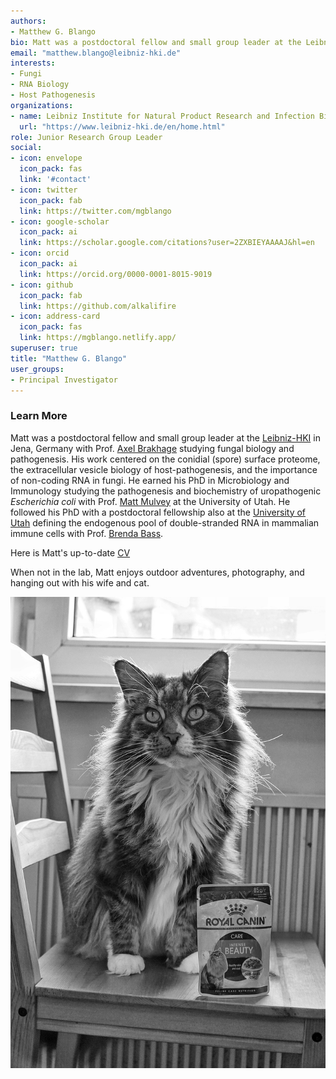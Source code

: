 ```yaml
---
authors:
- Matthew G. Blango
bio: Matt was a postdoctoral fellow and small group leader at the Leibniz-HKI in Jena, Germany with Prof. Axel Brakhage studying fungal biology and pathogenesis. His work centered on the conidial (spore) surface proteome, the extracellular vesicle biology of host-pathogenesis, and the importance of non-coding RNA in fungi. He earned his PhD in Microbiology and Immunology studying the pathogenesis and biochemistry of uropathogenic Escherichia coli with Prof. Matt Mulvey at the University of Utah. He followed his PhD with a postdoctoral fellowship also at the University of Utah defining the endogenous pool of double-stranded RNA in mammalian immune cells with Prof. Brenda Bass. 
email: "matthew.blango@leibniz-hki.de"
interests:
- Fungi
- RNA Biology
- Host Pathogenesis
organizations:
- name: Leibniz Institute for Natural Product Research and Infection Biology (Leibniz-HKI)
  url: "https://www.leibniz-hki.de/en/home.html"
role: Junior Research Group Leader
social:
- icon: envelope
  icon_pack: fas
  link: '#contact'
- icon: twitter
  icon_pack: fab
  link: https://twitter.com/mgblango
- icon: google-scholar
  icon_pack: ai
  link: https://scholar.google.com/citations?user=2ZXBIEYAAAAJ&hl=en
- icon: orcid
  icon_pack: ai
  link: https://orcid.org/0000-0001-8015-9019
- icon: github
  icon_pack: fab
  link: https://github.com/alkalifire
- icon: address-card
  icon_pack: fas
  link: https://mgblango.netlify.app/
superuser: true
title: "Matthew G. Blango"
user_groups:
- Principal Investigator
---
```

### **Learn More**

Matt was a postdoctoral fellow and small group leader at the [Leibniz-HKI](https://www.leibniz-hki.de/en/home.html) in Jena, Germany with Prof. [Axel Brakhage](https://www.leibniz-hki.de/en/mam-head.html) studying fungal biology and pathogenesis. His work centered on the conidial (spore) surface proteome, the extracellular vesicle biology of host-pathogenesis, and the importance of non-coding RNA in fungi. He earned his PhD in Microbiology and Immunology studying the pathogenesis and biochemistry of uropathogenic *Escherichia coli* with Prof. [Matt Mulvey](https://bioscience.utah.edu/faculty/mulvey/mulvey.php) at the University of Utah. He followed his PhD with a postdoctoral fellowship also at the [University of Utah](https://www.utah.edu/) defining the endogenous pool of double-stranded RNA in mammalian immune cells with Prof. [Brenda Bass](https://biochem.utah.edu/bass/).

Here is Matt's up-to-date [CV](https://mgblango.netlify.app/files/cv.pdf)

When not in the lab, Matt enjoys outdoor adventures, photography, and hanging out with his wife and cat. 

![jpg](cat.jpg)